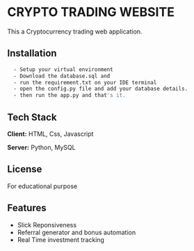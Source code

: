 
# CRYPTO TRADING WEBSITE

This a Cryptocurrency trading web application.


## Installation

```bash
  - Setup your virtual environment
  - Download the database.sql and 
  - run the requirement.txt on your IDE terminal
  - open the config.py file and add your database details.
  - then run the app.py and that's it.
```
    
## Tech Stack

**Client:** HTML, Css, Javascript

**Server:** Python, MySQL


## License

For educational purpose


## Features

- Slick Reponsiveness
- Referral generator and bonus automation
- Real Time investment tracking 

